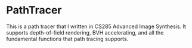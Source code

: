 # PathTracer
This is a path tracer that I written in CS285 Advanced Image Synthesis. It supports depth-of-field rendering, BVH accelerating, and all the fundamental functions that path tracing supports.

